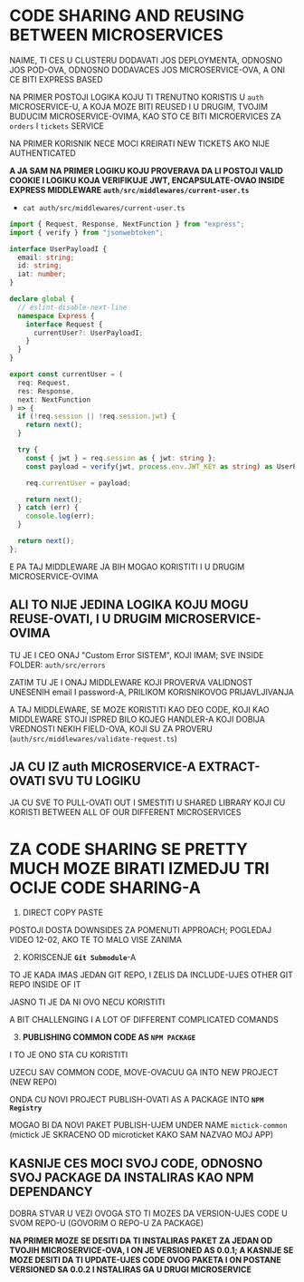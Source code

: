 # CODE SHARING AND REUSING BETWEEN MICROSERVICES

NAIME, TI CES U CLUSTERU DODAVATI JOS DEPLOYMENTA, ODNOSNO JOS POD-OVA, ODNOSNO DODAVACES JOS MICROSERVICE-OVA, A ONI CE BITI EXPRESS BASED

NA PRIMER POSTOJI LOGIKA KOJU TI TRENUTNO KORISTIS U `auth` MICROSERVICE-U, A KOJA MOZE BITI REUSED I U DRUGIM, TVOJIM BUDUCIM MICROSERVICE-OVIMA, KAO STO CE BITI MICROERVICES ZA `orders` I `tickets` SERVICE

NA PRIMER KORISNIK NECE MOCI KREIRATI NEW TICKETS AKO NIJE AUTHENTICATED

**A JA SAM NA PRIMER LOGIKU KOJU PROVERAVA DA LI POSTOJI VALID COOKIE I LOGIKU KOJA VERIFIKUJE JWT, ENCAPSULATE-OVAO INSIDE EXPRESS MIDDLEWARE `auth/src/middlewares/current-user.ts`**

- `cat auth/src/middlewares/current-user.ts`

```ts
import { Request, Response, NextFunction } from "express";
import { verify } from "jsonwebtoken";

interface UserPayloadI {
  email: string;
  id: string;
  iat: number;
}

declare global {
  // eslint-disable-next-line
  namespace Express {
    interface Request {
      currentUser?: UserPayloadI;
    }
  }
}

export const currentUser = (
  req: Request,
  res: Response,
  next: NextFunction
) => {
  if (!req.session || !req.session.jwt) {
    return next();
  }

  try {
    const { jwt } = req.session as { jwt: string };
    const payload = verify(jwt, process.env.JWT_KEY as string) as UserPayloadI;

    req.currentUser = payload;

    return next();
  } catch (err) {
    console.log(err);
  }

  return next();
};

```

E PA TAJ MIDDLEWARE JA BIH MOGAO KORISTITI I U DRUGIM MICROSERVICE-OVIMA

## ALI TO NIJE JEDINA LOGIKA KOJU MOGU REUSE-OVATI, I U DRUGIM MICROSERVICE-OVIMA

TU JE I CEO ONAJ "Custom Error SISTEM", KOJI IMAM; SVE INSIDE FOLDER: `auth/src/errors`

ZATIM TU JE I ONAJ MIDDLEWARE KOJI PROVERVA VALIDNOST UNESENIH email I password-A, PRILIKOM KORISNIKOVOG PRIJAVLJIVANJA

A TAJ MIDDLEWARE, SE MOZE KORISTITI KAO DEO CODE, KOJI KAO MIDDLEWARE STOJI ISPRED BILO KOJEG HANDLER-A KOJI DOBIJA VREDNOSTI NEKIH FIELD-OVA, KOJI SU ZA PROVERU (`auth/src/middlewares/validate-request.ts`)

## JA CU IZ auth MICROSERVICE-A EXTRACT-OVATI SVU TU LOGIKU

JA CU SVE TO PULL-OVATI OUT I SMESTITI U SHARED LIBRARY KOJI CU KORISTI BETWEEN ALL OF OUR DIFFERENT MICROSERVICES

# ZA CODE SHARING SE PRETTY MUCH MOZE BIRATI IZMEDJU TRI OCIJE CODE SHARING-A

1. DIRECT COPY PASTE

POSTOJI DOSTA DOWNSIDES ZA POMENUTI APPROACH; POGLEDAJ VIDEO 12-02, AKO TE TO MALO VISE ZANIMA

2. KORISCENJE **`Git Submodule`**-A

TO JE KADA IMAS JEDAN GIT REPO, I ZELIS DA INCLUDE-UJES OTHER GIT REPO INSIDE OF IT

JASNO TI JE DA NI OVO NECU KORISTITI

A BIT CHALLENGING I A LOT OF DIFFERENT COMPLICATED COMANDS

3. **PUBLISHING COMMON CODE AS `NPM PACKAGE`**

I TO JE ONO STA CU KORISTITI

UZECU SAV COMMON CODE, MOVE-OVACUU GA INTO NEW PROJECT (NEW REPO)

ONDA CU NOVI PROJECT PUBLISH-OVATI AS A PACKAGE INTO **`NPM Registry`**

MOGAO BI DA NOVI PAKET PUBLISH-UJEM UNDER NAME `mictick-common` (mictick JE SKRACENO OD microticket KAKO SAM NAZVAO MOJ APP)

## KASNIJE CES MOCI SVOJ CODE, ODNOSNO SVOJ PACKAGE DA INSTALIRAS KAO NPM DEPENDANCY

DOBRA STVAR U VEZI OVOGA STO TI MOZES DA VERSION-UJES CODE U SVOM REPO-U (GOVORIM O REPO-U ZA PACKAGE)

**NA PRIMER MOZE SE DESITI DA TI INSTALIRAS PAKET ZA JEDAN OD TVOJIH MICROSERVICE-OVA, I ON JE VERSIONED AS 0.0.1; A KASNIJE SE MOZE DESITI DA TI UPDATE-UJES CODE OVOG PAKETA I ON POSTANE VERSIONED SA 0.0.2 I NSTALIRAS GA U DRUGI MICROSERVICE**
